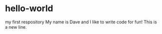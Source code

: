 # hello-world
my first respository
My name is Dave and I like to write code for fun!
This is a new line.
